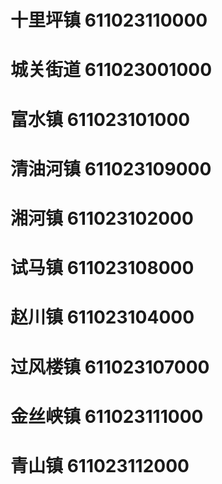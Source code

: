 # 十里坪镇 611023110000
# 城关街道 611023001000
# 富水镇 611023101000
# 清油河镇 611023109000
# 湘河镇 611023102000
# 试马镇 611023108000
# 赵川镇 611023104000
# 过风楼镇 611023107000
# 金丝峡镇 611023111000
# 青山镇 611023112000
